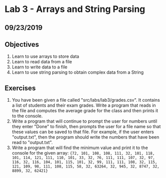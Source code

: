 # Lab 3 - Arrays and String Parsing #

## 09/23/2019 ##

## Objectives ##

1. Learn to use arrays to store data
2. Learn to read data from a file
3. Learn to write data to a file
4. Learn to use string parsing to obtain complex data from a String

## Exercises ##

1. You have been given a file called "src/labs/lab3/grades.csv". It contains a list of students and their exam grades. Write a program that reads in the file and computes the average grade for the class and then prints it to the console.
2. Write a program that will continue to prompt the user for numbers until they enter "Done" to finish, then prompts the user for a file name so that these values can be saved to that file. For example, if the user enters "output.txt", then the program should write the numbers that have been read to "output.txt".
3. Write a program that will find the minimum value and print it to the console for the given array:
`{72, 101, 108, 108, 111, 32, 101, 118, 101, 114, 121, 111, 110, 101, 33, 32, 76, 111, 111, 107, 32, 97, 116, 32, 116, 104, 101, 115, 101, 32, 99, 111, 111, 108, 32, 115, 121, 109, 98, 111, 108, 115, 58, 32, 63264, 32, 945, 32, 8747, 32, 8899, 32, 62421}`
